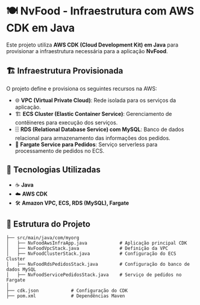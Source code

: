 # 🍽️ NvFood - Infraestrutura com AWS CDK em Java

Este projeto utiliza **AWS CDK (Cloud Development Kit) em Java** para provisionar a infraestrutura necessária para a aplicação **NvFood**.

## 🏗️ Infraestrutura Provisionada

O projeto define e provisiona os seguintes recursos na AWS:

- 🌐 **VPC (Virtual Private Cloud)**: Rede isolada para os serviços da aplicação.
- 🏗️ **ECS Cluster (Elastic Container Service)**: Gerenciamento de contêineres para execução dos serviços.
- 🗄️ **RDS (Relational Database Service) com MySQL**: Banco de dados relacional para armazenamento das informações dos pedidos.
- 🚀 **Fargate Service para Pedidos**: Serviço serverless para processamento de pedidos no ECS.

## 📌 Tecnologias Utilizadas

- ☕ **Java**
- ☁️ **AWS CDK**
- 🛠️ **Amazon VPC, ECS, RDS (MySQL), Fargate**

## 📂 Estrutura do Projeto

```
├── src/main/java/com/myorg
│   ├── NvFoodAwsInfraApp.java            # Aplicação principal CDK
│   ├── NvFoodVpcStack.java               # Definição da VPC
│   ├── NvFoodClusterStack.java           # Configuração do ECS Cluster
│   ├── NvFoodRdsPedidosStack.java        # Configuração do banco de dados MySQL
│   ├── NvFoodServicePedidosStack.java    # Serviço de pedidos no Fargate
│
├── cdk.json            # Configuração do CDK
├── pom.xml             # Dependências Maven
```
